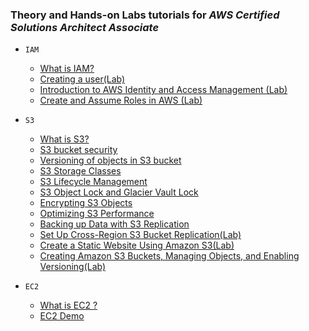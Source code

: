 ### Theory and Hands-on Labs tutorials for _AWS Certified Solutions Architect Associate_

-   `IAM`

    -   [What is IAM?](https://github.com/iayushhb/solutions_architect-associate/blob/main/Identity-and-Access-Management/IAM.md)
    -   [Creating a user(Lab)](https://github.com/iayushhb/solutions_architect-associate/blob/main/Identity-and-Access-Management/IAM-Lab-1.md)
    -   [Introduction to AWS Identity and Access Management (Lab)](https://github.com/iayushhb/solutions_architect-associate/blob/main/Identity-and-Access-Management/IAM-Lab-2.md)
    -   [Create and Assume Roles in AWS (Lab)](https://github.com/iayushhb/solutions_architect-associate/blob/main/Identity-and-Access-Management/IAM-Lab-3.md)

-   `S3`
    -   [What is S3?](https://github.com/iayushhb/solutions_architect-associate/blob/main/Simple-Storage-Service/S3.md)
    -   [S3 bucket security](https://github.com/iayushhb/solutions_architect-associate/blob/main/Simple-Storage-Service/S3.md)
    -   [Versioning of objects in S3 bucket](https://github.com/iayushhb/solutions_architect-associate/blob/main/Simple-Storage-Service/S3-versioning.md)
    -   [S3 Storage Classes](https://github.com/iayushhb/solutions_architect-associate/blob/main/Simple-Storage-Service/S3-storage-classes.md)
    -   [S3 Lifecycle Management](https://github.com/iayushhb/solutions_architect-associate/blob/main/Simple-Storage-Service/S3-lifecycle-managements.md)
    -   [S3 Object Lock and Glacier Vault Lock](https://github.com/iayushhb/solutions_architect-associate/blob/main/Simple-Storage-Service/S3-objectlockNglacierlock.md)
    -   [Encrypting S3 Objects](https://github.com/iayushhb/solutions_architect-associate/blob/main/Simple-Storage-Service/S3-object-encryption.md)
    - [Optimizing S3 Performance](https://github.com/iayushhb/solutions_architect-associate/blob/main/Simple-Storage-Service/Optimizing-S3-performance.md)
    - [Backing up Data with S3 Replication](https://github.com/iayushhb/solutions_architect-associate/blob/main/Simple-Storage-Service/S3-replication.md)
    - [Set Up Cross-Region S3 Bucket Replication(Lab)](https://github.com/iayushhb/solutions_architect-associate/blob/main/Simple-Storage-Service/Cross-Region-Replication-Demo.md)
    -   [Create a Static Website Using Amazon S3(Lab)](https://github.com/iayushhb/solutions_architect-associate/blob/main/Simple-Storage-Service/Static-Website-S3.md)
    - [Creating Amazon S3 Buckets, Managing Objects, and Enabling Versioning(Lab)](https://github.com/iayushhb/solutions_architect-associate/blob/main/Simple-Storage-Service/Bucket-creation%2CManaging-Objects%2CEnabling-Versioning.md)
-   `EC2`
    - [What is EC2 ?](https://github.com/iayushhb/solutions_architect-associate/blob/main/EC2/EC2.md)
    - [EC2 Demo](https://github.com/iayushhb/solutions_architect-associate/blob/main/EC2/Launch-Ec2.md)